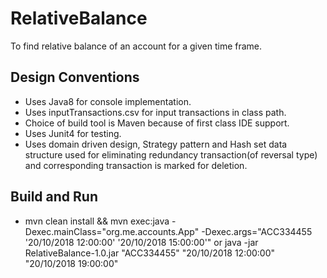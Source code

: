 # RelativeBalance
To find relative balance of an account for a given time frame.

## Design Conventions
* Uses Java8 for console implementation.
* Uses inputTransactions.csv for input transactions in class path. 
* Choice of build tool is Maven because of first class IDE support.
* Uses Junit4 for testing.
* Uses domain driven design, Strategy pattern and Hash set data structure used for eliminating redundancy transaction(of reversal type) 
and corresponding transaction is marked for deletion. 

## Build and Run
* mvn clean install && mvn exec:java -Dexec.mainClass="org.me.accounts.App" -Dexec.args="ACC334455 '20/10/2018 12:00:00' '20/10/2018 15:00:00'" or 
java -jar RelativeBalance-1.0.jar "ACC334455" "20/10/2018 12:00:00" "20/10/2018 19:00:00"
